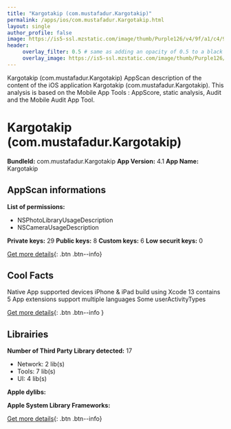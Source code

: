 ```yaml
---
title: "Kargotakip (com.mustafadur.Kargotakip)"
permalink: /apps/ios/com.mustafadur.Kargotakip.html
layout: single
author_profile: false
image: https://is5-ssl.mzstatic.com/image/thumb/Purple126/v4/9f/a1/c4/9fa1c4df-3216-c0de-122b-08dd0239fd75/AppIcon-0-0-1x_U007emarketing-0-0-0-7-0-0-sRGB-0-0-0-GLES2_U002c0-512MB-85-220-0-0.png/512x512bb.jpg
header: 
     overlay_filter: 0.5 # same as adding an opacity of 0.5 to a black background
     overlay_image: https://is5-ssl.mzstatic.com/image/thumb/Purple126/v4/9f/a1/c4/9fa1c4df-3216-c0de-122b-08dd0239fd75/AppIcon-0-0-1x_U007emarketing-0-0-0-7-0-0-sRGB-0-0-0-GLES2_U002c0-512MB-85-220-0-0.png/512x512bb.jpg
---
```

Kargotakip (com.mustafadur.Kargotakip) AppScan description of the content of the iOS application Kargotakip (com.mustafadur.Kargotakip). This analysis is based on the Mobile App Tools : AppScore, static analysis, Audit and the Mobile Audit App Tool.

# Kargotakip (com.mustafadur.Kargotakip)

**BundleId:** com.mustafadur.Kargotakip
**App Version:** 4.1
**App Name:** Kargotakip


## AppScan informations 

**List of permissions:** 
- NSPhotoLibraryUsageDescription
- NSCameraUsageDescription
  
  
**Private keys:** 29
**Public keys:** 8
**Custom keys:** 6
**Low securit keys:** 0
  
[Get more details](/pricing.html){: .btn .btn--info}

## Cool Facts

Native App
supported devices iPhone & iPad
build using Xcode 13
contains 5 App extensions
support multiple languages
Some userActivityTypes
  
[Get more details](/pricing.html){: .btn .btn--info }

## Librairies 
**Number of Third Party Library detected:** 17
- Network: 2 lib(s)
- Tools: 7 lib(s)
- UI: 4 lib(s)


**Apple dylibs:**


**Apple System Library Frameworks:**


  
[Get more details](/pricing.html){: .btn .btn--info}

